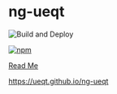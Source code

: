 # ng-ueqt

![Build and Deploy](https://github.com/ueqt/ng-ueqt/workflows/Build%20and%20Deploy/badge.svg)

[![npm](https://img.shields.io/npm/v/ng-ueqt.svg)](https://www.npmjs.com/package/ng-ueqt)

[Read Me](./ng-ueqt/README.md)

https://ueqt.github.io/ng-ueqt
